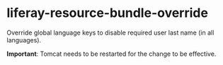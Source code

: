 # liferay-resource-bundle-override

Override global language keys to disable required user last name (in all languages).

**Important**: Tomcat needs to be restarted for the change to be effective.
